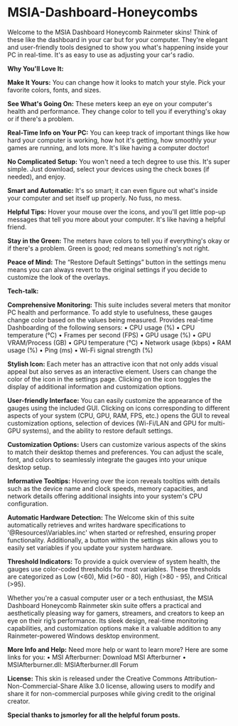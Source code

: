 # MSIA-Dashboard-Honeycombs

Welcome to the MSIA Dashboard Honeycomb Rainmeter skins! Think of these like the dashboard in your car but for your computer. They're elegant and user-friendly tools designed to show you what's happening inside your PC in real-time. It's as easy to use as adjusting your car's radio.

<b>Why You'll Love It:</b>

<b>Make It Yours:</b> You can change how it looks to match your style. Pick your favorite colors, fonts, and sizes.

<b>See What's Going On:</b> These meters keep an eye on your computer's health and performance. They change color to tell you if everything's okay or if there's a problem.

<b>Real-Time Info on Your PC:</b> You can keep track of important things like how hard your computer is working, how hot it's getting, how smoothly your games are running, and lots more. It's like having a computer doctor!

<b>No Complicated Setup:</b> You won't need a tech degree to use this. It's super simple. Just download, select your devices using the check boxes (if needed), and enjoy. 

<b>Smart and Automatic:</b> It's so smart; it can even figure out what's inside your computer and set itself up properly. No fuss, no mess.

<b>Helpful Tips:</b> Hover your mouse over the icons, and you'll get little pop-up messages that tell you more about your computer. It's like having a helpful friend.

<b>Stay in the Green:</b> The meters have colors to tell you if everything's okay or if there's a problem. Green is good; red means something's not right.

<b>Peace of Mind:</b> The “Restore Default Settings” button in the settings menu means you can always revert to the original settings if you decide to customize the look of the overlays.


<b>Tech-talk:</b>

<b>Comprehensive Monitoring:</b> This suite includes several meters that monitor PC health and performance. To add style to usefulness, these gauges change color based on the values being measured. 
Provides real-time Dashboarding of the following sensors:
•	CPU usage (%)
•	CPU temperature (°C)
•	Frames per second (FPS)
•	GPU usage (%)
•	GPU VRAM/Process (GB)
•	GPU temperature (°C)
•	Network usage (kbps)
•	RAM usage (%)
•	Ping (ms)
•	Wi-Fi signal strength (%)
 
<b>Stylish Icon:</b> Each meter has an attractive icon that not only adds visual appeal but also serves as an interactive element. Users can change the color of the icon in the settings page. Clicking on the icon toggles the display of additional information and customization options. 

<b>User-friendly Interface:</b> You can easily customize the appearance of the gauges using the included GUI. Clicking on icons corresponding to different aspects of your system (CPU, GPU, RAM, FPS, etc.) opens the GUI to reveal customization options, selection of devices (Wi-Fi/LAN and GPU for multi-GPU systems), and the ability to restore default settings.

<b>Customization Options:</b> Users can customize various aspects of the skins to match their desktop themes and preferences. You can adjust the scale, font, and colors to seamlessly integrate the gauges into your unique desktop setup.

<b>Informative Tooltips:</b> Hovering over the icon reveals tooltips with details such as the device name and clock speeds, memory capacities, and network details offering additional insights into your system's CPU configuration.

<b>Automatic Hardware Detection:</b> The Welcome skin of this suite automatically retrieves and writes hardware specifications to '@Resources\Variables.inc' when started or refreshed, ensuring proper functionality. Additionally, a button within the settings skin allows you to easily set variables if you update your system hardware.

<b>Threshold Indicators:</b> To provide a quick overview of system health, the gauges use color-coded thresholds for most variables. These thresholds are categorized as Low (<60), Mid (>60 - 80), High (>80 - 95), and Critical (>95).

Whether you're a casual computer user or a tech enthusiast, the MSIA Dashboard Honeycomb Rainmeter skin suite offers a practical and aesthetically pleasing way for gamers, streamers, and creators to keep an eye on their rig’s performance. Its sleek design, real-time monitoring capabilities, and customization options make it a valuable addition to any Rainmeter-powered Windows desktop environment.

<b>More Info and Help:</b> Need more help or want to learn more? Here are some links for you:
•	MSI Afterburner: Download MSI Afterburner
•	MSIAfterburner.dll: MSIAfterburner.dll Forum

<b>License:</b> This skin is released under the Creative Commons Attribution-Non-Commercial-Share Alike 3.0 license, allowing users to modify and share it for non-commercial purposes while giving credit to the original creator.

<b>Special thanks to jsmorley for all the helpful forum posts.</b>
